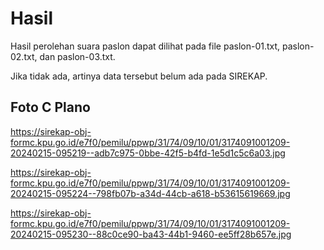 # Hasil

Hasil perolehan suara paslon dapat dilihat pada file paslon-01.txt, paslon-02.txt, dan paslon-03.txt.

Jika tidak ada, artinya data tersebut belum ada pada SIREKAP.

## Foto C Plano

https://sirekap-obj-formc.kpu.go.id/e7f0/pemilu/ppwp/31/74/09/10/01/3174091001209-20240215-095219--adb7c975-0bbe-42f5-b4fd-1e5d1c5c6a03.jpg

https://sirekap-obj-formc.kpu.go.id/e7f0/pemilu/ppwp/31/74/09/10/01/3174091001209-20240215-095224--798fb07b-a34d-44cb-a618-b53615619669.jpg

https://sirekap-obj-formc.kpu.go.id/e7f0/pemilu/ppwp/31/74/09/10/01/3174091001209-20240215-095230--88c0ce90-ba43-44b1-9460-ee5ff28b657e.jpg
